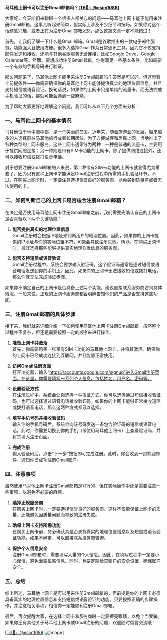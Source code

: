 **马耳他上網卡可以注册Gmail邮箱吗？[[TG💪+ @esim1088](https://t.me/s/esim1088)]**

大家好，今天咱们来聊聊一个很多人都关心的问题——马耳他上网卡能不能用来注册Gmail邮箱。这事儿听起来简单，但实际上涉及不少细节和技巧。如果你对这个话题感兴趣，或者正在为注册Gmail邮箱发愁，那么这篇文章一定不能错过！

首先，让我们了解一下什么是Gmail邮箱。Gmail是谷歌推出的一款电子邮件服务，功能强大且使用方便。很多人选择Gmail作为日常通讯工具，因为它不仅支持邮件发送和接收，还能与其他谷歌服务无缝连接，比如Google Drive、Google Calendar等。然而，要想成功注册Gmail邮箱，你得满足一些基本条件，比如需要一个有效的手机号码进行验证。

那么问题来了，马耳他上网卡能用来注册Gmail邮箱吗？答案是可以的，但这里有个前提条件——你需要确保你的马耳他上网卡能够提供真实的地理位置信息，并且支持短信或语音验证。换句话说，如果你的上网卡只是单纯的流量卡，而无法完成手机验证的话，那就可能会遇到一些麻烦。

为了帮助大家更好地理解这个问题，我们可以从以下几个方面来分析：

### 一、马耳他上网卡的基本情况

马耳他位于地中海中部，是一个美丽的岛国。近年来，随着旅游业的发展，越来越多的人选择前往马耳他旅行或者长期居住。为了方便游客和居民上网，当地推出了各种类型的上网卡服务。这些上网卡通常分为两种：一种是普通的流量卡，主要用于提供网络连接；另一种则是带有SIM卡功能的上网卡，除了提供网络连接外，还可以接收短信或拨打语音电话。

对于想要注册Gmail邮箱的人来说，第二种带有SIM卡功能的上网卡就显得尤为重要了。因为只有这种上网卡才能满足Gmail注册过程中所需的手机验证环节。不过，在购买上网卡时，一定要注意选择信誉良好的服务商，以免买到质量差或者无法使用的卡。

### 二、如何判断自己的上网卡是否适合注册Gmail邮箱？

在决定是否使用马耳他上网卡注册Gmail邮箱之前，我们需要先确认自己的上网卡是否具备以下两个关键功能：

1. **能否提供真实的地理位置信息**  
   Gmail注册时会根据IP地址来判断用户的地理位置。因此，如果你的上网卡提供的IP地址与你的实际位置不符，可能会导致注册失败。所以，在购买上网卡时，最好选择那些能够提供真实地理位置信息的服务商。

2. **能否支持短信或语音验证**  
   Gmail注册过程中，系统会要求输入验证码。这个验证码通常是通过短信或语音电话发送到你的手机上。因此，如果你的上网卡无法接收短信或拨打电话，那么你就无法完成验证步骤。

如果你不确定自己的上网卡是否具备上述两个功能，建议直接联系服务商咨询具体情况。一般来说，正规的上网卡服务商都会明确告知他们的产品是否支持这些功能。

### 三、注册Gmail邮箱的具体步骤

接下来，我们就来详细介绍一下如何使用马耳他上网卡注册Gmail邮箱。虽然整个过程并不复杂，但还是需要按照一定的顺序来进行操作。

1. **准备上网卡并激活**  
   首先，你需要购买一张带有SIM卡功能的马耳他上网卡，并将其激活。确保你的上网卡已经成功连接到互联网，并且能够正常使用。

2. **访问Gmail注册页面**  
   打开浏览器，输入“https://accounts.google.com/signup”进入Gmail注册页面。在这里，你需要填写一系列个人信息，包括姓名、用户名、密码等。

3. **设置验证方式**  
   在注册过程中，系统会让你选择一种验证方式。你可以选择通过短信接收验证码，也可以选择通过语音电话接收验证码。如果你的上网卡能够正常接收短信或拨打语音电话，那么这两种方式都可以选择。

4. **填写手机号码并接收验证码**  
   输入你的手机号码后，系统会向该号码发送一条包含验证码的短信或语音电话。此时，你需要切换到你的手机（即使用马耳他上网卡）上查看验证码，并将其填入注册页面。

5. **完成注册**  
   输入验证码后，点击“下一步”按钮即可完成注册。此时，你会收到一封欢迎邮件，通知你已成功注册Gmail账户。

### 四、注意事项

虽然使用马耳他上网卡注册Gmail邮箱是可行的，但在实际操作中还是需要注意一些事项，以避免不必要的麻烦。

1. **选择正规服务商**  
   在购买上网卡时，一定要选择信誉良好的服务商。这样不仅能保证上网卡的质量，还能避免因质量问题而导致的注册失败。

2. **确保上网卡支持所需功能**  
   在购买上网卡前，务必确认其是否支持真实的地理位置信息以及短信或语音验证功能。如果不确定，可以直接联系服务商咨询。

3. **保护个人信息安全**  
   注册Gmail邮箱时，需要填写大量的个人信息。因此，在填写过程中一定要小心谨慎，避免泄露敏感信息。同时，也要定期检查账户的安全设置，确保账户安全。

### 五、总结

综上所述，马耳他上网卡是可以用来注册Gmail邮箱的，但前提是你的上网卡必须具备真实的地理位置信息和支持短信或语音验证的功能。只要按照正确的步骤操作，并注意相关事项，相信你一定能顺利注册Gmail邮箱。

最后，再次提醒大家，在选择上网卡和服务商时一定要擦亮眼睛，以免上当受骗。如果你还有其他关于马耳他上网卡或Gmail注册的问题，欢迎随时留言交流哦！

[[TG💪+ @esim1088](https://t.me/s/esim1088) ![Image](https://i.postimg.cc/4NQfJmqS/Snipaste-2025-05-13-00-14-12.png)]